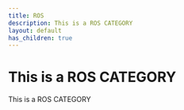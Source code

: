 ```yaml
---
title: ROS
description: This is a ROS CATEGORY
layout: default
has_children: true
---
```


# This is a ROS CATEGORY

This is a ROS CATEGORY